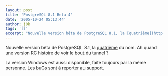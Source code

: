 ```yaml
---
layout: post
title: 'PostgreSQL 8.1 Beta 4'
date: '2005-10-24 05:13:44'
author: j0k
tags: '[]'
excerpt: "Nouvelle version bêta de PostgreSQL 8.1, la [quatrième](http://www.postgresql.org/ftp/source/v8.1beta) du nom.   Ah quand une version RC histoire de voir le bout du tunnel ?  \n  \nLa version Windows est aussi disponible, faite toujours par la même personne. Les buGs sont à reporter au [support](http://www.postgresql.org/support/submitbug)."
---
```


Nouvelle version bêta de PostgreSQL 8.1, la [quatrième](http://www.postgresql.org/ftp/source/v8.1beta) du nom.   Ah quand une version RC histoire de voir le bout du tunnel ?

La version Windows est aussi disponible, faite toujours par la même personne. Les buGs sont à reporter au [support](http://www.postgresql.org/support/submitbug).
